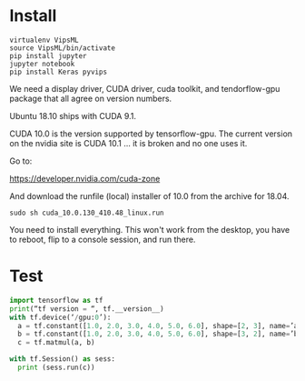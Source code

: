 # Install

```
virtualenv VipsML
source VipsML/bin/activate
pip install jupyter
jupyter notebook
pip install Keras pyvips 
```

We need a display driver, CUDA driver, cuda toolkit, and tendorflow-gpu 
package that all agree on version numbers. 

Ubuntu 18.10 ships with CUDA 9.1.

CUDA 10.0 is the version supported by tensorflow-gpu. The current version on
the nvidia site is CUDA 10.1 ... it is broken and no one uses it.

Go to:

https://developer.nvidia.com/cuda-zone

And download the runfile (local) installer of 10.0 from the archive for 18.04. 

```
sudo sh cuda_10.0.130_410.48_linux.run
```

You need to install everything. This won't work from the desktop, you have to
reboot, flip to a console session, and run there.



# Test

```python
import tensorflow as tf
print(“tf version = “, tf.__version__)
with tf.device(‘/gpu:0’):
  a = tf.constant([1.0, 2.0, 3.0, 4.0, 5.0, 6.0], shape=[2, 3], name=’a’)
  b = tf.constant([1.0, 2.0, 3.0, 4.0, 5.0, 6.0], shape=[3, 2], name=’b’)
  c = tf.matmul(a, b)

with tf.Session() as sess:
  print (sess.run(c))
```

